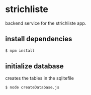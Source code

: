 # strichliste

backend service for the strichliste app.

## install dependencies

````bash
$ npm install
````

## initialize database

creates the tables in the sqlitefile

````bash
$ node createDatabase.js
````